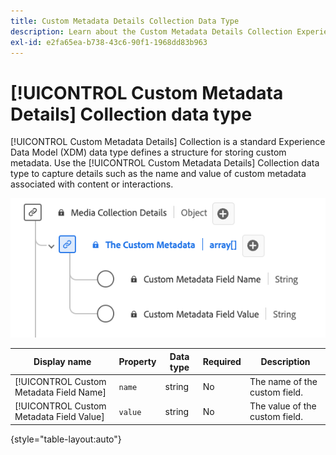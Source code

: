 ```yaml
---
title: Custom Metadata Details Collection Data Type
description: Learn about the Custom Metadata Details Collection Experience Data Model (XDM) data type.
exl-id: e2fa65ea-b738-43c6-90f1-1968dd83b963
---
```

# [!UICONTROL Custom Metadata Details] Collection data type

[!UICONTROL Custom Metadata Details] Collection is a standard Experience Data Model (XDM) data type defines a structure for storing custom metadata. Use the [!UICONTROL Custom Metadata Details] Collection data type to capture details such as the name and value of custom metadata associated with content or interactions.

![A diagram of the Custom Metadata Details Collection data type.](../images/data-types/the-custom-metadata-collection.png)

| Display name                               | Property         | Data type | Required | Description                             |
|--------------------------------------------|------------------|-----------|----------|-------------------------------|
| [!UICONTROL Custom Metadata Field Name]    | `name`           | string    |    No    | The name of the custom field.           |
| [!UICONTROL Custom Metadata Field Value]   | `value`          | string    |    No    | The value of the custom field.          |

{style="table-layout:auto"}
